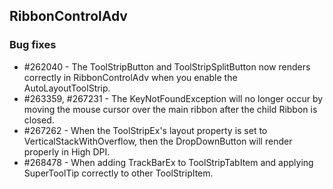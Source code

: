 ## RibbonControlAdv

### Bug fixes

* \#262040 - The ToolStripButton and ToolStripSplitButton now renders correctly in RibbonControlAdv when you enable the AutoLayoutToolStrip.
* \#263359, \#267231 - The KeyNotFoundException will no longer occur by moving the mouse cursor over the main ribbon after the child Ribbon is closed.
* \#267262 - When the ToolStripEx's layout property is set to VerticalStackWithOverflow, then the DropDownButton will render properly in High DPI.
* \#268478 - When adding TrackBarEx to ToolStripTabItem and applying SuperToolTip correctly to other ToolStripItem.
